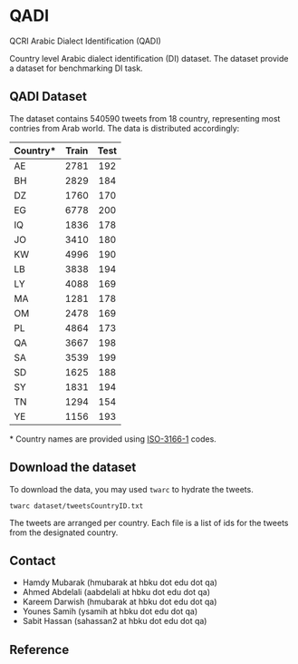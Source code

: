 # QADI
QCRI Arabic Dialect Identification (QADI)

Country level Arabic dialect identification (DI) dataset.
The dataset provide a dataset for benchmarking DI task.

## QADI Dataset
The dataset contains 540590 tweets from 18 country, representing most contries from Arab world.
The data is distributed accordingly:


| Country*  | Train | Test|
|:-------|:-----:|:-----:|
| AE | 2781 | 192 |
| BH | 2829 | 184 |
| DZ | 1760 | 170 |
| EG | 6778 | 200 |
| IQ | 1836 | 178 |
| JO | 3410 | 180 |
| KW | 4996 | 190 |
| LB | 3838 | 194 |
| LY | 4088 | 169 |
| MA | 1281 | 178 |
| OM | 2478 | 169 |
| PL | 4864 | 173 |
| QA | 3667 | 198 |
| SA | 3539 | 199 |
| SD | 1625 | 188 |
| SY | 1831 | 194 |
| TN | 1294 | 154 |
| YE | 1156 | 193 |

\* Country names are provided using [ISO-3166-1](https://en.wikipedia.org/wiki/ISO_3166-1_alpha-2) codes.

## Download the dataset
To download the data, you may used `twarc` to hydrate the tweets. 

```twarc dataset/tweetsCountryID.txt```

The tweets are arranged per country. Each file is a list of ids for the tweets from the designated country.
 

## Contact

* Hamdy Mubarak (hmubarak at hbku dot edu dot qa)
* Ahmed Abdelali (aabdelali at hbku dot edu dot qa)
* Kareem Darwish (hmubarak at hbku dot edu dot qa)
* Younes Samih (ysamih at hbku dot edu dot qa)
* Sabit Hassan (sahassan2 at hbku dot edu dot qa)

## Reference

